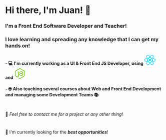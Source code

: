# Hi there, I'm Juan! 👋

### I'm a Front End Software Developer and Teacher!
### I love learning and spreading any knowledge that I can get my hands on!

#### - 💻 I'm currently working as a UI & Front End JS Developer, using <img src="icons/react.png" /> and <img width="36" src="icons/node.webp" />
#### - 🤓 Also teaching several courses about Web and Front End Development and managing some Development Teams 📚

#
💬 _Feel free to contact me for a project or any other thing!_ 
#
🔭 I'm currently looking for the ***best opportunities***!
